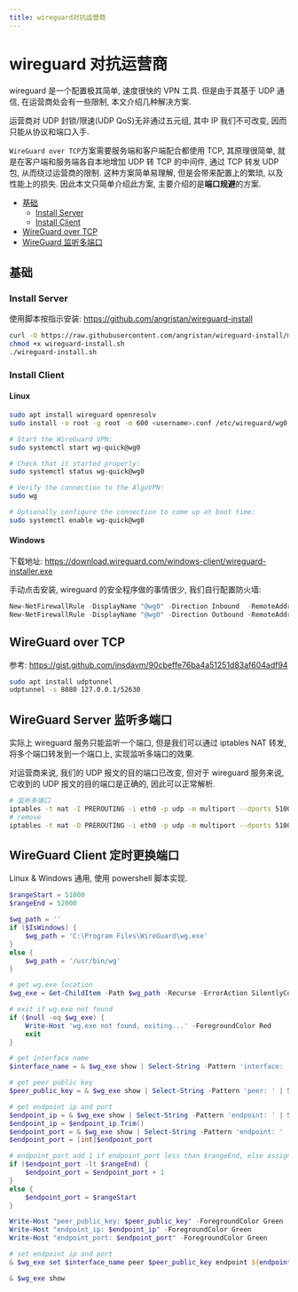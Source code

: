 ```yaml
---
title: wireguard对抗运营商
---
```


# wireguard 对抗运营商

wireguard 是一个配置极其简单, 速度很快的 VPN 工具. 但是由于其基于 UDP 通信, 在运营商处会有一些限制, 本文介绍几种解决方案.

运营商对 UDP 封锁/限速(UDP QoS)无非通过五元组, 其中 IP 我们不可改变, 因而只能从协议和端口入手.

`WireGuard over TCP`方案需要服务端和客户端配合都使用 TCP, 其原理很简单, 就是在客户端和服务端各自本地增加 UDP 转 TCP 的中间件, 通过 TCP 转发 UDP 包, 从而绕过运营商的限制.
这种方案简单易理解, 但是会带来配置上的繁琐, 以及性能上的损失. 因此本文只简单介绍此方案, 主要介绍的是**端口规避**的方案.

<!-- TOC tocDepth:2..3 chapterDepth:2..6 -->

- [基础](#基础)
  - [Install Server](#install-server)
  - [Install Client](#install-client)
- [WireGuard over TCP](#wireguard-over-tcp)
- [WireGuard 监听多端口](#wireguard-监听多端口)

<!-- /TOC -->

## 基础

### Install Server

使用脚本按指示安装: https://github.com/angristan/wireguard-install

```bash
curl -O https://raw.githubusercontent.com/angristan/wireguard-install/master/wireguard-install.sh
chmod +x wireguard-install.sh
./wireguard-install.sh
```

### Install Client

#### Linux

```bash
sudo apt install wireguard openresolv
sudo install -o root -g root -m 600 <username>.conf /etc/wireguard/wg0.conf

# Start the WireGuard VPN:
sudo systemctl start wg-quick@wg0

# Check that it started properly:
sudo systemctl status wg-quick@wg0

# Verify the connection to the AlgoVPN:
sudo wg

# Optionally configure the connection to come up at boot time:
sudo systemctl enable wg-quick@wg0
```

#### Windows

下载地址: https://download.wireguard.com/windows-client/wireguard-installer.exe

手动点击安装, wireguard 的安全程序做的事情很少, 我们自行配置防火墙:

```ps1
New-NetFirewallRule -DisplayName "@wg0" -Direction Inbound  -RemoteAddress 10.66.66.1/24 -Action Allow
New-NetFirewallRule -DisplayName "@wg0" -Direction Outbound -RemoteAddress 10.66.66.1/24 -Action Allow
```

## WireGuard over TCP

参考: https://gist.github.com/insdavm/90cbeffe76ba4a51251d83af604adf94

```bash
sudo apt install udptunnel
udptunnel -s 8080 127.0.0.1/52630
```

## WireGuard Server 监听多端口

实际上 wireguard 服务只能监听一个端口, 但是我们可以通过 iptables NAT 转发, 将多个端口转发到一个端口上, 实现监听多端口的效果.

对运营商来说, 我们的 UDP 报文的目的端口已改变, 但对于 wireguard 服务来说, 它收到的 UDP 报文的目的端口是正确的, 因此可以正常解析.

```bash
# 监听多端口
iptables -t nat -I PREROUTING -i eth0 -p udp -m multiport --dports 51001:52000  -j REDIRECT --to-ports 51000
# remove
iptables -t nat -D PREROUTING -i eth0 -p udp -m multiport --dports 51001:52000  -j REDIRECT --to-ports 51000
```

## WireGuard Client 定时更换端口

Linux & Windows 通用, 使用 powershell 脚本实现.

```ps1
$rangeStart = 51000
$rangeEnd = 52000

$wg_path = ''
if ($IsWindows) {
    $wg_path = 'C:\Program Files\WireGuard\wg.exe'
}
else {
    $wg_path = '/usr/bin/wg'
}

# get wg.exe location
$wg_exe = Get-ChildItem -Path $wg_path -Recurse -ErrorAction SilentlyContinue | Select-Object -First 1

# exit if wg.exe not found
if ($null -eq $wg_exe) {
    Write-Host 'wg.exe not found, exiting...' -ForegroundColor Red
    exit
}

# get interface name
$interface_name = & $wg_exe show | Select-String -Pattern 'interface: ' | Select-Object -First 1 | ForEach-Object { $_.ToString().Split(' ')[1] }

# get peer public key
$peer_public_key = & $wg_exe show | Select-String -Pattern 'peer: ' | Select-Object -First 1 | ForEach-Object { $_.ToString().Split(' ')[1] }

# get endpoint ip and port
$endpoint_ip = & $wg_exe show | Select-String -Pattern 'endpoint: ' | Select-Object -First 1 | ForEach-Object { $_.ToString().Split(':')[1] }
$endpoint_ip = $endpoint_ip.Trim()
$endpoint_port = & $wg_exe show | Select-String -Pattern 'endpoint: ' | Select-Object -First 1 | ForEach-Object { $_.ToString().Split(':')[2] }
$endpoint_port = [int]$endpoint_port

# endpoint_port add 1 if endpoint_port less than $rangeEnd, else assign $rangeStart
if ($endpoint_port -lt $rangeEnd) {
    $endpoint_port = $endpoint_port + 1
}
else {
    $endpoint_port = $rangeStart
}

Write-Host "peer_public_key: $peer_public_key" -ForegroundColor Green
Write-Host "endpoint_ip: $endpoint_ip" -ForegroundColor Green
Write-Host "endpoint_port: $endpoint_port" -ForegroundColor Green

# set endpoint ip and port
& $wg_exe set $interface_name peer $peer_public_key endpoint ${endpoint_ip}:${endpoint_port}

& $wg_exe show
```
